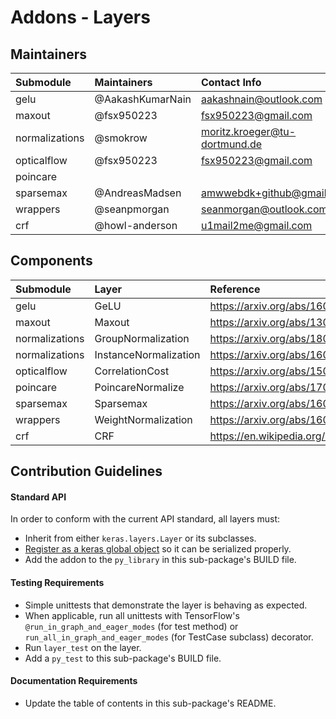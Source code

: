 # Addons - Layers

## Maintainers
| Submodule  |  Maintainers  | Contact Info   |
|:---------- |:----------- |:------------- |
| gelu       | @AakashKumarNain | aakashnain@outlook.com |  
| maxout | @fsx950223 | fsx950223@gmail.com |
| normalizations | @smokrow | moritz.kroeger@tu-dortmund.de |
| opticalflow | @fsx950223 | fsx950223@gmail.com |
| poincare |  |  |
| sparsemax | @AndreasMadsen | amwwebdk+github@gmail.com |
| wrappers | @seanpmorgan | seanmorgan@outlook.com |
| crf | @howl-anderson | u1mail2me@gmail.com |

## Components
| Submodule  | Layer |  Reference  |
|:---------- |:----------- |:------------- |
| gelu   | GeLU   | https://arxiv.org/abs/1606.08415 | 
| maxout | Maxout | https://arxiv.org/abs/1302.4389    |
| normalizations | GroupNormalization | https://arxiv.org/abs/1803.08494 |
| normalizations | InstanceNormalization | https://arxiv.org/abs/1607.08022 |
| opticalflow | CorrelationCost | https://arxiv.org/abs/1504.06852   |
| poincare | PoincareNormalize | https://arxiv.org/abs/1705.08039    |
| sparsemax| Sparsemax | https://arxiv.org/abs/1602.02068 |
| wrappers | WeightNormalization | https://arxiv.org/abs/1602.07868 |
| crf | CRF | https://en.wikipedia.org/wiki/Conditional_random_field |

## Contribution Guidelines
#### Standard API
In order to conform with the current API standard, all layers
must:
 * Inherit from either `keras.layers.Layer` or its subclasses.
 * [Register as a keras global object](https://github.com/tensorflow/addons/blob/master/tensorflow_addons/utils/python/keras_utils.py)
  so it can be serialized properly.
 * Add the addon to the `py_library` in this sub-package's BUILD file.

#### Testing Requirements
 * Simple unittests that demonstrate the layer is behaving as expected.
 * When applicable, run all unittests with TensorFlow's
   `@run_in_graph_and_eager_modes` (for test method)
   or `run_all_in_graph_and_eager_modes` (for TestCase subclass)
   decorator.
 * Run `layer_test` on the layer.
 * Add a `py_test` to this sub-package's BUILD file.

#### Documentation Requirements
 * Update the table of contents in this sub-package's README.
